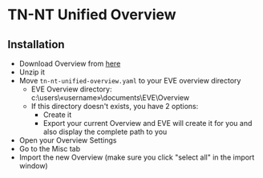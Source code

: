 # TN-NT Unified Overview

## Installation
- Download Overview from [here](https://github.com/terra-nanotech/tn-nt-unified-overview/releases/latest)
- Unzip it
- Move ``tn-nt-unified-overview.yaml`` to your EVE overview directory
    - EVE Overview directory: c:\users\«username»\documents\EVE\Overview
    - If this directory doesn't exists, you have 2 options:
        - Create it
        - Export your current Overview and EVE will create it for you and also display the complete path to you
- Open your Overview Settings
- Go to the Misc tab
- Import the new Overview (make sure you click "select all" in the import window)

